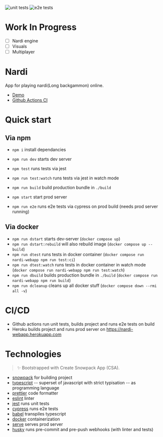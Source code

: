 ![unit tests](https://github.com/bezdonas/nardi-webapp/actions/workflows/unit.yml/badge.svg)
![e2e tests](https://github.com/bezdonas/nardi-webapp/actions/workflows/e2e.yml/badge.svg)

# Work In Progress

- [ ] Nardi engine
- [ ] Visuals
- [ ] Multiplayer

# Nardi

App for playing nardi(Long backgammon) online.

- [Demo](https://nardi-webapp.herokuapp.com)
- [Github Actions CI](https://github.com/bezdonas/nardi-webapp/actions)

# Quick start

## Via npm

- `npm i` install dependancies
- `npm run dev` starts dev server
- `npm test` runs tests via jest
- `npm run test:watch` runs tests via jest in watch mode

- `npm run build` build production bundle in `./build`
- `npm start` start prod server
- `npm run e2e` runs e2e tests via cypress on prod build (needs prod server running)

## Via docker

- `npm run dstart` starts dev-server (`docker compose up`)
- `npm run dstart:rebuild` will also rebuild image (`docker compose up --build`)
- `npm run dtest` runs tests in docker container (`docker compose run nardi-webapp npm run test:ci`)
- `npm run dtest:watch` runs tests in docker container in watch mode (`docker compose run nardi-webapp npm run test:watch`)
- `npm run dbuild` builds production bundle in `./build` (`docker compose run nardi-webapp npm run build`)
- `npm run dcleanup` cleans up all docker stuff (`docker compose down --rmi all -v`)

# CI/CD

- Github actions run unit tests, builds project and runs e2e tests on build
- Heroku builds project and runs prod server on https://nardi-webapp.herokuapp.com

# Technologies

> ✨ Bootstrapped with Create Snowpack App (CSA).

- [snowpack](https://www.snowpack.dev/) for building project
- [typescript](https://www.typescriptlang.org/) -- superset of javascript with strict typisation -- as programming language
- [prettier](https://prettier.io/) code formatter
- [eslint](https://eslint.org) linter
- [jest](https://jestjs.io/) runs unit tests
- [cypress](https://www.cypress.io/) runs e2e tests
- [babel](https://babeljs.io/) transpiles typescript
- [docker](https://www.docker.com/) containerization
- [serve](https://www.npmjs.com/package/serve) serves prod server
- [husky](https://github.com/typicode/husky) runs pre-commit and pre-push webhooks (with linter and tests)
